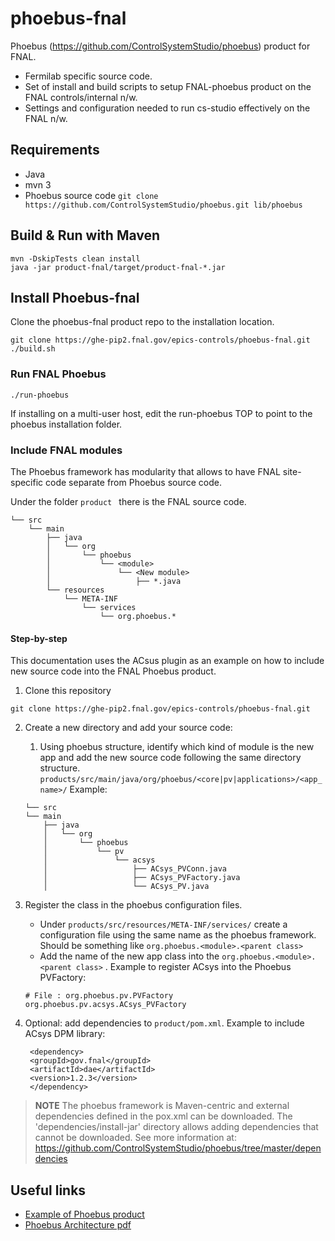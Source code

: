 # phoebus-fnal
Phoebus (https://github.com/ControlSystemStudio/phoebus) product for FNAL.

- Fermilab specific source code.
- Set of install and build scripts to setup FNAL-phoebus product on the FNAL controls/internal n/w.
- Settings and configuration needed to run cs-studio effectively on the FNAL n/w.

## Requirements
- Java
- mvn 3
- Phoebus source code `git clone https://github.com/ControlSystemStudio/phoebus.git lib/phoebus`

## Build & Run with Maven
```
mvn -DskipTests clean install
java -jar product-fnal/target/product-fnal-*.jar
````

## Install Phoebus-fnal

Clone the phoebus-fnal product repo to the installation location.

```
git clone https://ghe-pip2.fnal.gov/epics-controls/phoebus-fnal.git
./build.sh
```

### Run FNAL Phoebus

```
./run-phoebus
```

If installing on a multi-user host, edit the run-phoebus TOP to point to the phoebus installation folder.  


### Include FNAL modules

The Phoebus framework has modularity that allows to have FNAL site-specific code separate from Phoebus source code.

Under the folder  `product ` there is the FNAL source code.


```
└── src
    └── main
        ├── java
        │   └── org
        │       └── phoebus
        │           └── <module>
        │               └── <New module>
        │                   ├── *.java
        └── resources
            └── META-INF
                └── services
                    └── org.phoebus.*

```

#### Step-by-step

This documentation uses the ACsus plugin as an example on how to include new source code into the FNAL Phoebus product.

1. Clone this repository
```
git clone https://ghe-pip2.fnal.gov/epics-controls/phoebus-fnal.git
```
2. Create a new directory and add your source code:
    1. Using phoebus structure, identify which kind of module is the new app and add the new source code following the same directory structure.
`products/src/main/java/org/phoebus/<core|pv|applications>/<app_name>/`
    Example:
    ```
    └── src
    └── main
        ├── java
        │   └── org
        │       └── phoebus
        │           └── pv
        │               └── acsys
        │                   ├── ACsys_PVConn.java
        │                   ├── ACsys_PVFactory.java
        │                   └── ACsys_PV.java
    ```
3. Register the class in the phoebus configuration files.
    - Under `products/src/resources/META-INF/services/` create a configuration file using the same name as the phoebus framework. Should be something like `org.phoebus.<module>.<parent class>`
    - Add the name of the new app class into the `org.phoebus.<module>.<parent class>` . 
    Example to register ACsys into the Phoebus PVFactory:
    ```
    # File : org.phoebus.pv.PVFactory
    org.phoebus.pv.acsys.ACsys_PVFactory
    ```

3. Optional: add dependencies to `product/pom.xml`. 
   Example to include ACsys DPM library:
   ```
    <dependency>
    <groupId>gov.fnal</groupId>
    <artifactId>dae</artifactId>
    <version>1.2.3</version>
    </dependency>
   ```

  >**NOTE** 
  The phoebus framework is Maven-centric and external dependencies
  defined in the pox.xml can be downloaded.
  The 'dependencies/install-jar' directory allows adding dependencies that 
  cannot be downloaded.
  See more information at: 
  https://github.com/ControlSystemStudio/phoebus/tree/master/dependencies


## Useful links
- [Example of Phoebus product](https://github.com/ControlSystemStudio/phoebus/tree/master/phoebus-product)
- [Phoebus Architecture pdf](https://epics.anl.gov/meetings/2018-06/talks/06-14/AM/4.5-Phoebus-Architecture.pdf)
